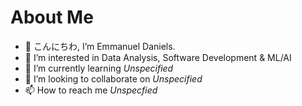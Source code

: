 # About Me

- 👋 こんにちわ, I’m Emmanuel Daniels. 
- 👀 I’m interested in Data Analysis, Software Development & ML/AI
- 🌱 I’m currently learning _Unspecified_
- 💞️ I’m looking to collaborate on _Unspecified_
- 📫 How to reach me _Unspecfied_

<!---
dc0dr/dc0dr is a ✨ special ✨ repository because its `README.md` (this file) appears on your GitHub profile.
You can click the Preview link to take a look at your changes.
--->
